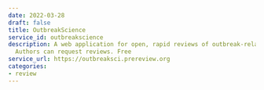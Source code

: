 ```yaml
---
date: 2022-03-28
draft: false
title: OutbreakScience
service_id: outbreakscience
description: A web application for open, rapid reviews of outbreak-related preprints.
  Authors can request reviews. Free
service_url: https://outbreaksci.prereview.org
categories:
- review
---
```



